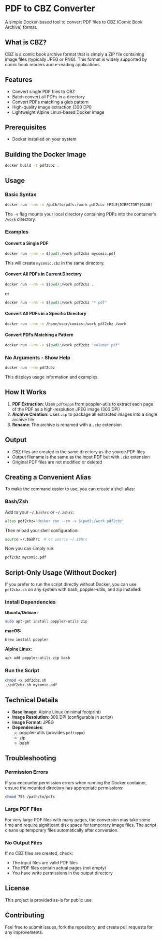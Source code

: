 # PDF to CBZ Converter

A simple Docker-based tool to convert PDF files to CBZ (Comic Book Archive) format.

## What is CBZ?

CBZ is a comic book archive format that is simply a ZIP file containing image files (typically JPEG or PNG). This format is widely supported by comic book readers and e-reading applications.

## Features

- Convert single PDF files to CBZ
- Batch convert all PDFs in a directory
- Convert PDFs matching a glob pattern
- High-quality image extraction (300 DPI)
- Lightweight Alpine Linux-based Docker image

## Prerequisites

- Docker installed on your system

## Building the Docker Image

```bash
docker build -t pdf2cbz .
```

## Usage

### Basic Syntax

```bash
docker run --rm -v /path/to/pdfs:/work pdf2cbz [FILE|DIRECTORY|GLOB]
```

The `-v` flag mounts your local directory containing PDFs into the container's `/work` directory.

### Examples

#### Convert a Single PDF

```bash
docker run --rm -v $(pwd):/work pdf2cbz mycomic.pdf
```

This will create `mycomic.cbz` in the same directory.

#### Convert All PDFs in Current Directory

```bash
docker run --rm -v $(pwd):/work pdf2cbz .
```

or

```bash
docker run --rm -v $(pwd):/work pdf2cbz "*.pdf"
```

#### Convert All PDFs in a Specific Directory

```bash
docker run --rm -v /home/user/comics:/work pdf2cbz /work
```

#### Convert PDFs Matching a Pattern

```bash
docker run --rm -v $(pwd):/work pdf2cbz "volume*.pdf"
```

### No Arguments - Show Help

```bash
docker run --rm pdf2cbz
```

This displays usage information and examples.

## How It Works

1. **PDF Extraction**: Uses `pdftoppm` from poppler-utils to extract each page of the PDF as a high-resolution JPEG image (300 DPI)
2. **Archive Creation**: Uses `zip` to package all extracted images into a single archive file
3. **Rename**: The archive is renamed with a `.cbz` extension

## Output

- CBZ files are created in the same directory as the source PDF files
- Output filename is the same as the input PDF but with `.cbz` extension
- Original PDF files are not modified or deleted

## Creating a Convenient Alias

To make the command easier to use, you can create a shell alias:

### Bash/Zsh

Add to your `~/.bashrc` or `~/.zshrc`:

```bash
alias pdf2cbz='docker run --rm -v $(pwd):/work pdf2cbz'
```

Then reload your shell configuration:

```bash
source ~/.bashrc  # or source ~/.zshrc
```

Now you can simply run:

```bash
pdf2cbz mycomic.pdf
```

## Script-Only Usage (Without Docker)

If you prefer to run the script directly without Docker, you can use `pdf2cbz.sh` on any system with bash, poppler-utils, and zip installed:

### Install Dependencies

**Ubuntu/Debian:**
```bash
sudo apt-get install poppler-utils zip
```

**macOS:**
```bash
brew install poppler
```

**Alpine Linux:**
```bash
apk add poppler-utils zip bash
```

### Run the Script

```bash
chmod +x pdf2cbz.sh
./pdf2cbz.sh mycomic.pdf
```

## Technical Details

- **Base Image**: Alpine Linux (minimal footprint)
- **Image Resolution**: 300 DPI (configurable in script)
- **Image Format**: JPEG
- **Dependencies**: 
  - poppler-utils (provides `pdftoppm`)
  - zip
  - bash

## Troubleshooting

### Permission Errors

If you encounter permission errors when running the Docker container, ensure the mounted directory has appropriate permissions:

```bash
chmod 755 /path/to/pdfs
```

### Large PDF Files

For very large PDF files with many pages, the conversion may take some time and require significant disk space for temporary image files. The script cleans up temporary files automatically after conversion.

### No Output Files

If no CBZ files are created, check:
- The input files are valid PDF files
- The PDF files contain actual pages (not empty)
- You have write permissions in the output directory

## License

This project is provided as-is for public use.

## Contributing

Feel free to submit issues, fork the repository, and create pull requests for any improvements.